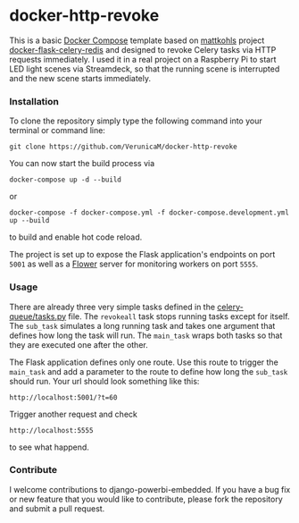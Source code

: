 # docker-http-revoke

This is a basic [Docker Compose](https://docs.docker.com/compose/) template based on [mattkohls](https://github.com/mattkohl) project [docker-flask-celery-redis](https://github.com/mattkohl/docker-flask-celery-redis) and designed to revoke Celery tasks via HTTP requests immediately. I used it in a real project on a Raspberry Pi to start LED light scenes via Streamdeck, so that the running scene is interrupted and the new scene starts immediately. 


### Installation

To clone the repository simply type the following command into your terminal or command line:

`git clone https://github.com/VerunicaM/docker-http-revoke`

You can now start the build process via

`docker-compose up -d --build`

or 

`docker-compose -f docker-compose.yml -f docker-compose.development.yml up --build`

to build and enable hot code reload.

The project is set up to expose the Flask application's endpoints on port `5001` as well as a [Flower](https://github.com/mher/flower) server for monitoring workers on port `5555`.


### Usage

There are already three very simple tasks defined in the [celery-queue/tasks.py](./celery-queue/tasks.py) file. The `revokeall` task stops running tasks except for itself. The `sub_task` simulates a long running task and takes one argument that defines how long the task will run. The `main_task` wraps both tasks so that they are executed one after the other. 

The Flask application defines only one route. Use this route to trigger the `main_task` and add a parameter to the route to define how long the `sub_task` should run. Your url should look something like this:

`http://localhost:5001/?t=60`

Trigger another request and check 

`http://localhost:5555`

to see what happend.


### Contribute

I welcome contributions to django-powerbi-embedded. If you have a bug fix or new feature that you would like to contribute, please fork the repository and submit a pull request.
